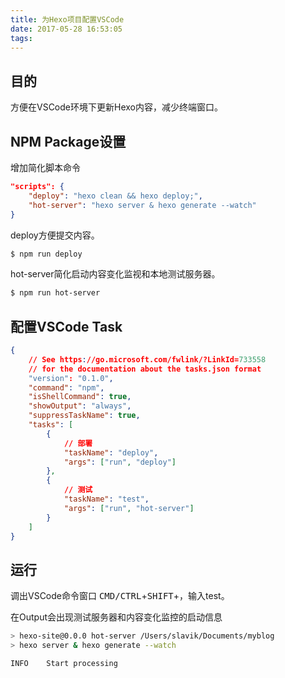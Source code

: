 ```yaml
---
title: 为Hexo项目配置VSCode
date: 2017-05-28 16:53:05
tags:
---
```


## 目的

方便在VSCode环境下更新Hexo内容，减少终端窗口。

## NPM Package设置

增加简化脚本命令

```json
"scripts": {
	"deploy": "hexo clean && hexo deploy;",
	"hot-server": "hexo server & hexo generate --watch"
}
```

deploy方便提交内容。

```sh
$ npm run deploy 
```

hot-server简化启动内容变化监视和本地测试服务器。

```sh
$ npm run hot-server
```

## 配置VSCode Task

```json
{
	// See https://go.microsoft.com/fwlink/?LinkId=733558
	// for the documentation about the tasks.json format
	"version": "0.1.0",
	"command": "npm",
	"isShellCommand": true,
	"showOutput": "always",
	"suppressTaskName": true,
	"tasks": [
		{
			// 部署
			"taskName": "deploy",
			"args": ["run", "deploy"]
		},
		{
			// 测试
			"taskName": "test",
			"args": ["run", "hot-server"]
		}
	]
}
```

## 运行

调出VSCode命令窗口 <kbd>CMD/CTRL</kbd>+<kbd>SHIFT</kbd>+<kbd></kbd>，输入test。

在Output会出现测试服务器和内容变化监控的启动信息

```sh
> hexo-site@0.0.0 hot-server /Users/slavik/Documents/myblog
> hexo server & hexo generate --watch

INFO	Start processing

```